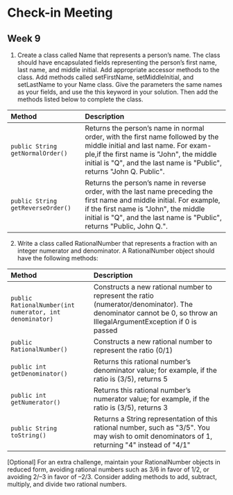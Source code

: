 # Check-in Meeting
## Week 9

1. Create a class called Name that represents a person’s name. The class should have encapsulated fields representing the person’s first name, last name, and middle initial. Add appropriate accessor methods to the class. Add methods called setFirstName, setMiddleInitial, and setLastName to your Name class. Give the parameters the same names as your fields, and use the this keyword in your solution. Then add the methods listed below to complete the class.

  | Method | Description |
  | :--- | :--- |
  | `public String getNormalOrder()` | Returns the person’s name in normal order, with the first name followed by the middle initial and last name. For exam- ple,if the first name is "John", the middle initial is "Q", and the last name is "Public", returns "John Q. Public". |
  | `public String getReverseOrder()` | Returns the person’s name in reverse order, with the last name preceding the first name and middle initial. For example, if the first name is "John", the middle initial is "Q", and the last name is "Public", returns "Public, John Q.". |

2. Write a class called RationalNumber that represents a fraction with an integer numerator and denominator. A RationalNumber object should have the following methods:

  | Method | Description |
  | :--- | :--- |
  | `public RationalNumber(int numerator, int denominator)` | Constructs a new rational number to represent the ratio (numerator/denominator). The denominator cannot be 0, so throw an IllegalArgumentException if 0 is passed |
  | `public RationalNumber()` | Constructs a new rational number to represent the ratio (0/1) |
  | `public int getDenominator()` | Returns this rational number’s denominator value; for example, if the ratio is (3/5), returns 5 |
  | `public int getNumerator()` | Returns this rational number’s numerator value; for example, if the ratio is (3/5), returns 3 |
  | `public String toString()` | Returns a String representation of this rational number, such as "3/5". You may wish to omit denominators of 1, returning "4" instead of "4/1" |
  
  [Optional] For an extra challenge, maintain your RationalNumber objects in reduced form, avoiding rational numbers such as 3/6 in favor of 1/2, or avoiding 2/–3 in favor of –2/3. Consider adding methods to add, subtract, multiply, and divide two rational numbers.
